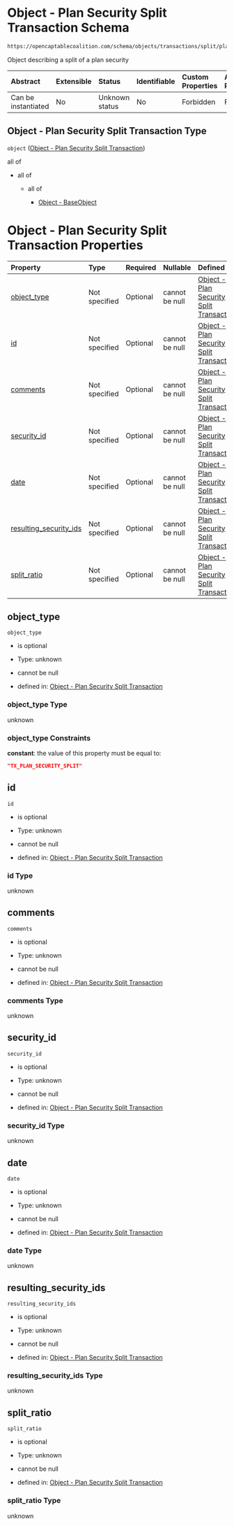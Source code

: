 # Object - Plan Security Split Transaction Schema

```txt
https://opencaptablecoalition.com/schema/objects/transactions/split/plan_security_split
```

Object describing a split of a plan security

| Abstract            | Extensible | Status         | Identifiable | Custom Properties | Additional Properties | Access Restrictions | Defined In                                                                                                                    |
| :------------------ | :--------- | :------------- | :----------- | :---------------- | :-------------------- | :------------------ | :---------------------------------------------------------------------------------------------------------------------------- |
| Can be instantiated | No         | Unknown status | No           | Forbidden         | Forbidden             | none                | [PlanSecuritySplit.schema.json](../../schema/objects/transactions/split/PlanSecuritySplit.schema.json "open original schema") |

## Object - Plan Security Split Transaction Type

`object` ([Object - Plan Security Split Transaction](plansecuritysplit.md))

all of

*   all of

    *   all of

        *   [Object - BaseObject](basetransaction-allof-object---baseobject.md "check type definition")

# Object - Plan Security Split Transaction Properties

| Property                                          | Type          | Required | Nullable       | Defined by                                                                                                                                                                                                                      |
| :------------------------------------------------ | :------------ | :------- | :------------- | :------------------------------------------------------------------------------------------------------------------------------------------------------------------------------------------------------------------------------ |
| [object_type](#object_type)                       | Not specified | Optional | cannot be null | [Object - Plan Security Split Transaction](plansecuritysplit-properties-object_type.md "https://opencaptablecoalition.com/schema/objects/transactions/split/plan_security_split#/properties/object_type")                       |
| [id](#id)                                         | Not specified | Optional | cannot be null | [Object - Plan Security Split Transaction](plansecuritysplit-properties-id.md "https://opencaptablecoalition.com/schema/objects/transactions/split/plan_security_split#/properties/id")                                         |
| [comments](#comments)                             | Not specified | Optional | cannot be null | [Object - Plan Security Split Transaction](plansecuritysplit-properties-comments.md "https://opencaptablecoalition.com/schema/objects/transactions/split/plan_security_split#/properties/comments")                             |
| [security_id](#security_id)                       | Not specified | Optional | cannot be null | [Object - Plan Security Split Transaction](plansecuritysplit-properties-security_id.md "https://opencaptablecoalition.com/schema/objects/transactions/split/plan_security_split#/properties/security_id")                       |
| [date](#date)                                     | Not specified | Optional | cannot be null | [Object - Plan Security Split Transaction](plansecuritysplit-properties-date.md "https://opencaptablecoalition.com/schema/objects/transactions/split/plan_security_split#/properties/date")                                     |
| [resulting_security_ids](#resulting_security_ids) | Not specified | Optional | cannot be null | [Object - Plan Security Split Transaction](plansecuritysplit-properties-resulting_security_ids.md "https://opencaptablecoalition.com/schema/objects/transactions/split/plan_security_split#/properties/resulting_security_ids") |
| [split_ratio](#split_ratio)                       | Not specified | Optional | cannot be null | [Object - Plan Security Split Transaction](plansecuritysplit-properties-split_ratio.md "https://opencaptablecoalition.com/schema/objects/transactions/split/plan_security_split#/properties/split_ratio")                       |

## object_type



`object_type`

*   is optional

*   Type: unknown

*   cannot be null

*   defined in: [Object - Plan Security Split Transaction](plansecuritysplit-properties-object_type.md "https://opencaptablecoalition.com/schema/objects/transactions/split/plan_security_split#/properties/object_type")

### object_type Type

unknown

### object_type Constraints

**constant**: the value of this property must be equal to:

```json
"TX_PLAN_SECURITY_SPLIT"
```

## id



`id`

*   is optional

*   Type: unknown

*   cannot be null

*   defined in: [Object - Plan Security Split Transaction](plansecuritysplit-properties-id.md "https://opencaptablecoalition.com/schema/objects/transactions/split/plan_security_split#/properties/id")

### id Type

unknown

## comments



`comments`

*   is optional

*   Type: unknown

*   cannot be null

*   defined in: [Object - Plan Security Split Transaction](plansecuritysplit-properties-comments.md "https://opencaptablecoalition.com/schema/objects/transactions/split/plan_security_split#/properties/comments")

### comments Type

unknown

## security_id



`security_id`

*   is optional

*   Type: unknown

*   cannot be null

*   defined in: [Object - Plan Security Split Transaction](plansecuritysplit-properties-security_id.md "https://opencaptablecoalition.com/schema/objects/transactions/split/plan_security_split#/properties/security_id")

### security_id Type

unknown

## date



`date`

*   is optional

*   Type: unknown

*   cannot be null

*   defined in: [Object - Plan Security Split Transaction](plansecuritysplit-properties-date.md "https://opencaptablecoalition.com/schema/objects/transactions/split/plan_security_split#/properties/date")

### date Type

unknown

## resulting_security_ids



`resulting_security_ids`

*   is optional

*   Type: unknown

*   cannot be null

*   defined in: [Object - Plan Security Split Transaction](plansecuritysplit-properties-resulting_security_ids.md "https://opencaptablecoalition.com/schema/objects/transactions/split/plan_security_split#/properties/resulting_security_ids")

### resulting_security_ids Type

unknown

## split_ratio



`split_ratio`

*   is optional

*   Type: unknown

*   cannot be null

*   defined in: [Object - Plan Security Split Transaction](plansecuritysplit-properties-split_ratio.md "https://opencaptablecoalition.com/schema/objects/transactions/split/plan_security_split#/properties/split_ratio")

### split_ratio Type

unknown

